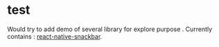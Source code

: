 # test
Would try to add demo of several library for explore purpose . Currently contains : [react-native-snackbar](https://github.com/cooperka/react-native-snackbarreact-native-snackbar).

